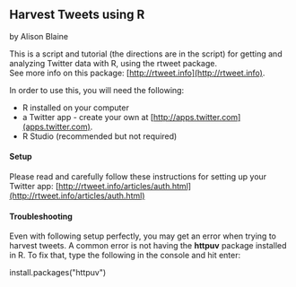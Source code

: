 ## Harvest Tweets using R
by Alison Blaine

This is a script and tutorial (the directions are in the script) for getting and analyzing Twitter data with R, using the rtweet package.  
See more info on this package: [http://rtweet.info](http://rtweet.info).


In order to use this, you will need the following:
* R installed on your computer
* a Twitter app - create your own at [http://apps.twitter.com](apps.twitter.com).
* R Studio (recommended but not required)

#### Setup

Please read and carefully follow these instructions for setting up your Twitter app: [http://rtweet.info/articles/auth.html](http://rtweet.info/articles/auth.html)

#### Troubleshooting 

Even with following setup perfectly, you may get an error when trying to harvest tweets. A common error is not having the **httpuv** package installed in R. 
To fix that, type the following in the console and hit enter: 

install.packages("httpuv")


